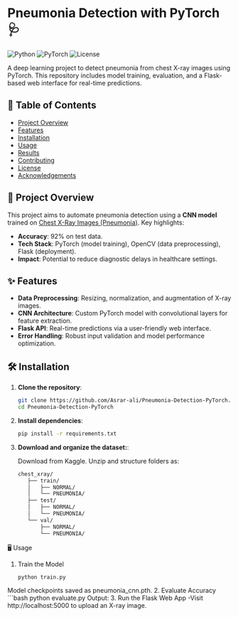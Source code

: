 # Pneumonia Detection with PyTorch 🩺

![Python](https://img.shields.io/badge/Python-3.8%2B-blue)
![PyTorch](https://img.shields.io/badge/PyTorch-1.9%2B-orange)
![License](https://img.shields.io/badge/License-MIT-green)

A deep learning project to detect pneumonia from chest X-ray images using PyTorch. This repository includes model training, evaluation, and a Flask-based web interface for real-time predictions.

## 📌 Table of Contents
- [Project Overview](#-project-overview)
- [Features](#-features)
- [Installation](#-installation)
- [Usage](#-usage)
- [Results](#-results)
- [Contributing](#-contributing)
- [License](#-license)
- [Acknowledgements](#-acknowledgements)

## 🚀 Project Overview
This project aims to automate pneumonia detection using a **CNN model** trained on [Chest X-Ray Images (Pneumonia)](https://www.kaggle.com/paultimothymooney/chest-xray-pneumonia). Key highlights:  
- **Accuracy**: 92% on test data.  
- **Tech Stack**: PyTorch (model training), OpenCV (data preprocessing), Flask (deployment).  
- **Impact**: Potential to reduce diagnostic delays in healthcare settings.  

## ✨ Features
- **Data Preprocessing**: Resizing, normalization, and augmentation of X-ray images.  
- **CNN Architecture**: Custom PyTorch model with convolutional layers for feature extraction.  
- **Flask API**: Real-time predictions via a user-friendly web interface.  
- **Error Handling**: Robust input validation and model performance optimization.  

## 🛠️ Installation
1. **Clone the repository**:  
   ```bash
   git clone https://github.com/Asrar-ali/Pneumonia-Detection-PyTorch.git
   cd Pneumonia-Detection-PyTorch
2. **Install dependencies**:  
   ```bash
   pip install -r requirements.txt
3. **Download and organize the dataset:**:

   Download from Kaggle.
   Unzip and structure folders as:
   ```bash
   chest_xray/
      ├── train/
      │   ├── NORMAL/
      │   └── PNEUMONIA/
      ├── test/
      │   ├── NORMAL/
      │   └── PNEUMONIA/
      └── val/
          ├── NORMAL/
          └── PNEUMONIA/
🖥️ Usage
1. Train the Model
      ```bash
      python train.py
  Model checkpoints saved as pneumonia_cnn.pth.
2. Evaluate Accuracy
      ```bash
      python evaluate.py
  Output:
3. Run the Flask Web App
   -Visit http://localhost:5000 to upload an X-ray image.
